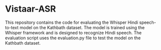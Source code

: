 # Vistaar-ASR
This repository contains the code for evaluating the Whisper Hindi speech-to-text model on the Kathbath dataset. The model is trained using the Whisper framework and is designed to recognize Hindi speech. The evaluation script uses the evaluation.py file to test the model on the Kathbath dataset.
